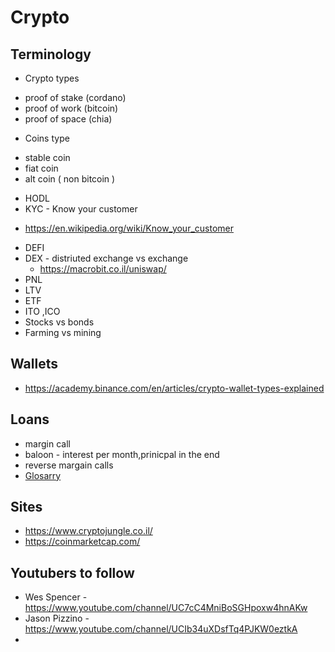 # Crypto

## Terminology
* Crypto types 
 - proof of stake (cordano)
 - proof of work  (bitcoin)
 - proof of space (chia)
* Coins type 
 - stable coin 
 - fiat coin 
 - alt coin ( non bitcoin )   
* HODL  
* KYC - Know your customer 
 - https://en.wikipedia.org/wiki/Know_your_customer  
* DEFI  
* DEX - distriuted exchange vs exchange 
  * https://macrobit.co.il/uniswap/ 
* PNL
* LTV  
* ETF  
* ITO ,ICO 
* Stocks vs bonds  
* Farming vs mining 

## Wallets
* https://academy.binance.com/en/articles/crypto-wallet-types-explained


## Loans
* margin call  
* baloon - interest per month,prinicpal in the end  
* reverse margain calls 
* [Glosarry](Glossary.md)
 
## Sites
* https://www.cryptojungle.co.il/
* https://coinmarketcap.com/


## Youtubers to follow 
* Wes Spencer - https://www.youtube.com/channel/UC7cC4MniBoSGHpoxw4hnAKw
* Jason Pizzino - https://www.youtube.com/channel/UCIb34uXDsfTq4PJKW0eztkA
* 

